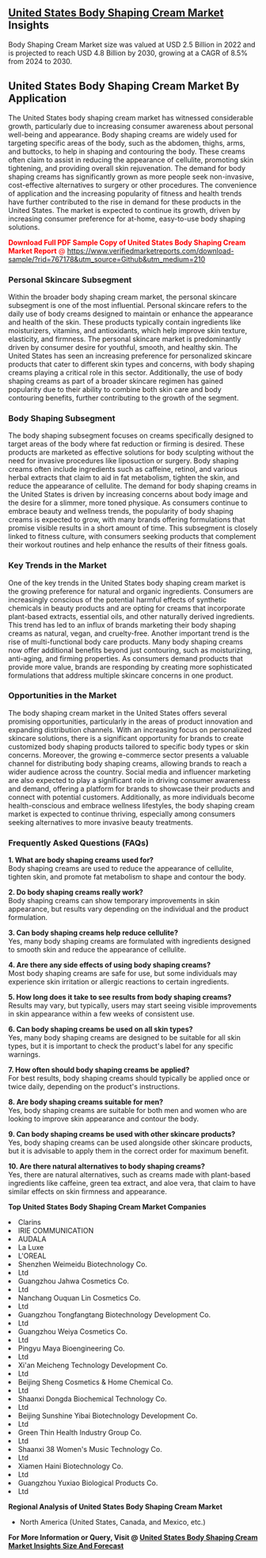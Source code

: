 <h2><a href="https://www.verifiedmarketreports.com/download-sample/?rid=767178&amp;utm_source=Github&amp;utm_medium=210" target="_blank">United States Body Shaping Cream Market</a> Insights</h2><p>Body Shaping Cream Market size was valued at USD 2.5 Billion in 2022 and is projected to reach USD 4.8 Billion by 2030, growing at a CAGR of 8.5% from 2024 to 2030.</p><p><h2>United States Body Shaping Cream Market By Application</h2><p>The United States body shaping cream market has witnessed considerable growth, particularly due to increasing consumer awareness about personal well-being and appearance. Body shaping creams are widely used for targeting specific areas of the body, such as the abdomen, thighs, arms, and buttocks, to help in shaping and contouring the body. These creams often claim to assist in reducing the appearance of cellulite, promoting skin tightening, and providing overall skin rejuvenation. The demand for body shaping creams has significantly grown as more people seek non-invasive, cost-effective alternatives to surgery or other procedures. The convenience of application and the increasing popularity of fitness and health trends have further contributed to the rise in demand for these products in the United States. The market is expected to continue its growth, driven by increasing consumer preference for at-home, easy-to-use body shaping solutions.</p><p><p><span class=""><span style="color: #ff0000;"><strong>Download Full PDF Sample Copy of United States Body Shaping Cream Market Report</strong> @ </span><a href="https://www.verifiedmarketreports.com/download-sample/?rid=767178&amp;utm_source=Github&amp;utm_medium=210" target="_blank">https://www.verifiedmarketreports.com/download-sample/?rid=767178&amp;utm_source=Github&amp;utm_medium=210</a></span></p></p><h3>Personal Skincare Subsegment</h3><p>Within the broader body shaping cream market, the personal skincare subsegment is one of the most influential. Personal skincare refers to the daily use of body creams designed to maintain or enhance the appearance and health of the skin. These products typically contain ingredients like moisturizers, vitamins, and antioxidants, which help improve skin texture, elasticity, and firmness. The personal skincare market is predominantly driven by consumer desire for youthful, smooth, and healthy skin. The United States has seen an increasing preference for personalized skincare products that cater to different skin types and concerns, with body shaping creams playing a critical role in this sector. Additionally, the use of body shaping creams as part of a broader skincare regimen has gained popularity due to their ability to combine both skin care and body contouring benefits, further contributing to the growth of the segment.</p><h3>Body Shaping Subsegment</h3><p>The body shaping subsegment focuses on creams specifically designed to target areas of the body where fat reduction or firming is desired. These products are marketed as effective solutions for body sculpting without the need for invasive procedures like liposuction or surgery. Body shaping creams often include ingredients such as caffeine, retinol, and various herbal extracts that claim to aid in fat metabolism, tighten the skin, and reduce the appearance of cellulite. The demand for body shaping creams in the United States is driven by increasing concerns about body image and the desire for a slimmer, more toned physique. As consumers continue to embrace beauty and wellness trends, the popularity of body shaping creams is expected to grow, with many brands offering formulations that promise visible results in a short amount of time. This subsegment is closely linked to fitness culture, with consumers seeking products that complement their workout routines and help enhance the results of their fitness goals.</p><h3>Key Trends in the Market</h3><p>One of the key trends in the United States body shaping cream market is the growing preference for natural and organic ingredients. Consumers are increasingly conscious of the potential harmful effects of synthetic chemicals in beauty products and are opting for creams that incorporate plant-based extracts, essential oils, and other naturally derived ingredients. This trend has led to an influx of brands marketing their body shaping creams as natural, vegan, and cruelty-free. Another important trend is the rise of multi-functional body care products. Many body shaping creams now offer additional benefits beyond just contouring, such as moisturizing, anti-aging, and firming properties. As consumers demand products that provide more value, brands are responding by creating more sophisticated formulations that address multiple skincare concerns in one product.</p><h3>Opportunities in the Market</h3><p>The body shaping cream market in the United States offers several promising opportunities, particularly in the areas of product innovation and expanding distribution channels. With an increasing focus on personalized skincare solutions, there is a significant opportunity for brands to create customized body shaping products tailored to specific body types or skin concerns. Moreover, the growing e-commerce sector presents a valuable channel for distributing body shaping creams, allowing brands to reach a wider audience across the country. Social media and influencer marketing are also expected to play a significant role in driving consumer awareness and demand, offering a platform for brands to showcase their products and connect with potential customers. Additionally, as more individuals become health-conscious and embrace wellness lifestyles, the body shaping cream market is expected to continue thriving, especially among consumers seeking alternatives to more invasive beauty treatments.</p><h3>Frequently Asked Questions (FAQs)</h3><p><strong>1. What are body shaping creams used for?</strong><br>Body shaping creams are used to reduce the appearance of cellulite, tighten skin, and promote fat metabolism to shape and contour the body.</p><p><strong>2. Do body shaping creams really work?</strong><br>Body shaping creams can show temporary improvements in skin appearance, but results vary depending on the individual and the product formulation.</p><p><strong>3. Can body shaping creams help reduce cellulite?</strong><br>Yes, many body shaping creams are formulated with ingredients designed to smooth skin and reduce the appearance of cellulite.</p><p><strong>4. Are there any side effects of using body shaping creams?</strong><br>Most body shaping creams are safe for use, but some individuals may experience skin irritation or allergic reactions to certain ingredients.</p><p><strong>5. How long does it take to see results from body shaping creams?</strong><br>Results may vary, but typically, users may start seeing visible improvements in skin appearance within a few weeks of consistent use.</p><p><strong>6. Can body shaping creams be used on all skin types?</strong><br>Yes, many body shaping creams are designed to be suitable for all skin types, but it is important to check the product's label for any specific warnings.</p><p><strong>7. How often should body shaping creams be applied?</strong><br>For best results, body shaping creams should typically be applied once or twice daily, depending on the product's instructions.</p><p><strong>8. Are body shaping creams suitable for men?</strong><br>Yes, body shaping creams are suitable for both men and women who are looking to improve skin appearance and contour the body.</p><p><strong>9. Can body shaping creams be used with other skincare products?</strong><br>Yes, body shaping creams can be used alongside other skincare products, but it is advisable to apply them in the correct order for maximum benefit.</p><p><strong>10. Are there natural alternatives to body shaping creams?</strong><br>Yes, there are natural alternatives, such as creams made with plant-based ingredients like caffeine, green tea extract, and aloe vera, that claim to have similar effects on skin firmness and appearance.</p></p><p><strong>Top United States Body Shaping Cream Market Companies</strong></p><div data-test-id=""><p><li>Clarins</li><li> IRIE COMMUNICATION</li><li> AUDALA</li><li> La Luxe</li><li> L'OREAL</li><li> Shenzhen Weimeidu Biotechnology Co.</li><li> Ltd</li><li> Guangzhou Jahwa Cosmetics Co.</li><li> Ltd</li><li> Nanchang Ouquan Lin Cosmetics Co.</li><li> Ltd</li><li> Guangzhou Tongfangtang Biotechnology Development Co.</li><li> Ltd</li><li> Guangzhou Weiya Cosmetics Co.</li><li> Ltd</li><li> Pingyu Maya Bioengineering Co.</li><li> Ltd</li><li> Xi'an Meicheng Technology Development Co.</li><li> Ltd</li><li> Beijing Sheng Cosmetics & Home Chemical Co.</li><li> Ltd</li><li> Shaanxi Dongda Biochemical Technology Co.</li><li> Ltd</li><li> Beijing Sunshine Yibai Biotechnology Development Co.</li><li> Ltd</li><li> Green Thin Health Industry Group Co.</li><li> Ltd</li><li> Shaanxi 38 Women's Music Technology Co.</li><li> Ltd</li><li> Xiamen Haini Biotechnology Co.</li><li> Ltd</li><li> Guangzhou Yuxiao Biological Products Co.</li><li> Ltd</li></p><div><strong>Regional Analysis of&nbsp;United States Body Shaping Cream Market</strong></div><ul><li dir="ltr"><p dir="ltr">North America&nbsp;(United States, Canada, and Mexico, etc.)</p></li></ul><p><strong>For More Information or Query, Visit @&nbsp;</strong><strong><a href="https://www.verifiedmarketreports.com/product/body-shaping-cream-market/?utm_source=Github&amp;utm_medium=210" target="_blank">United States Body Shaping Cream Market Insights Size And Forecast</a></strong></p></div>

